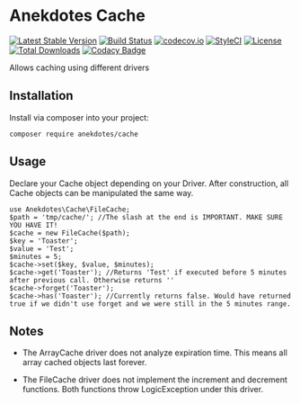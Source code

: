# Anekdotes Cache

[![Latest Stable Version](https://poser.pugx.org/anekdotes/cache/v/stable)](https://packagist.org/packages/anekdotes/cache)
[![Build Status](https://travis-ci.org/anekdotes/cache.svg)](https://travis-ci.org/anekdotes/cache)
[![codecov.io](https://codecov.io/github/anekdotes/cache/coverage.svg?branch=master)](https://codecov.io/github/anekdotes/cache?branch=master)
[![StyleCI](https://styleci.io/repos/58052897/shield?style=flat)](https://styleci.io/repos/58052897)
[![License](https://poser.pugx.org/anekdotes/cache/license)](https://packagist.org/packages/anekdotes/cache)
[![Total Downloads](https://poser.pugx.org/anekdotes/cache/downloads)](https://packagist.org/packages/anekdotes/cache)
[![Codacy Badge](https://api.codacy.com/project/badge/Grade/6d755b74e6fc466db5d7f8852abf0142)](https://www.codacy.com/app/steve-gagnev4si/cache?utm_source=github.com&amp;utm_medium=referral&amp;utm_content=anekdotes/cache&amp;utm_campaign=Badge_Grade)

Allows caching using different drivers

## Installation

Install via composer into your project:

    composer require anekdotes/cache

## Usage

Declare your Cache object depending on your Driver. After construction, all Cache objects can be manipulated the same way.

    use Anekdotes\Cache\FileCache;
    $path = 'tmp/cache/'; //The slash at the end is IMPORTANT. MAKE SURE YOU HAVE IT!
    $cache = new FileCache($path);
    $key = 'Toaster';
    $value = 'Test';
    $minutes = 5;
    $cache->set($key, $value, $minutes);
    $cache->get('Toaster'); //Returns 'Test' if executed before 5 minutes after previous call. Otherwise returns ''
    $cache->forget('Toaster');
    $cache->has('Toaster'); //Currently returns false. Would have returned true if we didn't use forget and we were still in the 5 minutes range.

## Notes

* The ArrayCache driver does not analyze expiration time. This means all array cached objects last forever.

* The FileCache driver does not implement the increment and decrement functions. Both functions throw LogicException under this driver.
